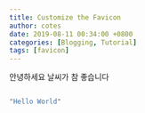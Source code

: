 ```yaml
---
title: Customize the Favicon
author: cotes
date: 2019-08-11 00:34:00 +0800
categories: [Blogging, Tutorial]
tags: [favicon]
---
```


안녕하세요 날씨가 참 좋습니다

```swift

"Hello World"

```
